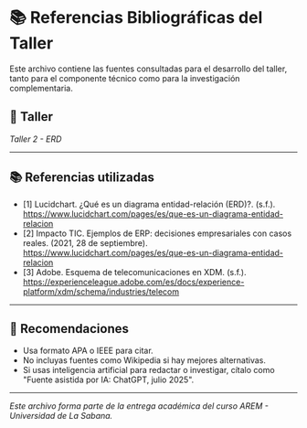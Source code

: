 # 📚 Referencias Bibliográficas del Taller

Este archivo contiene las fuentes consultadas para el desarrollo del taller, tanto para el componente técnico como para la investigación complementaria.

## 🔖 Taller
_Taller 2 - ERD_

---

## 📚 Referencias utilizadas

* [1] Lucidchart. ¿Qué es un diagrama entidad-relación (ERD)?. (s.f.). https://www.lucidchart.com/pages/es/que-es-un-diagrama-entidad-relacion
* [2] Impacto TIC. Ejemplos de ERP: decisiones empresariales con casos reales. (2021, 28 de septiembre). https://www.lucidchart.com/pages/es/que-es-un-diagrama-entidad-relacion
* [3] Adobe. Esquema de telecomunicaciones en XDM. (s.f.). https://experienceleague.adobe.com/es/docs/experience-platform/xdm/schema/industries/telecom

---

## 📌 Recomendaciones

- Usa formato APA o IEEE para citar.
- No incluyas fuentes como Wikipedia si hay mejores alternativas.
- Si usas inteligencia artificial para redactar o investigar, cítalo como "Fuente asistida por IA: ChatGPT, julio 2025".

---

_Este archivo forma parte de la entrega académica del curso AREM - Universidad de La Sabana._
